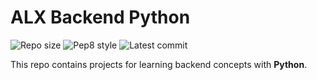 # ALX Backend Python

![Repo size](https://img.shields.io/github/repo-size/Ric254/alx-backend-python)
![Pep8 style](https://img.shields.io/badge/PEP8-style%20guide-purple?style=round-square)
![Latest commit](https://img.shields.io/github/last-commit/Ric254/alx-backend-python/main?style=round-square)

This repo contains projects for learning backend concepts with __Python__.
